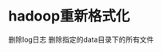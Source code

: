 # hadoop重新格式化

删除log日志
删除指定的data目录下的所有文件

<!--
create time: 2018-04-18 10:05:03
Author: Alfred

This file is created by Marboo<http://marboo.io> template file $MARBOO_HOME/.media/starts/default.md
本文件由 Marboo<http://marboo.io> 模板文件 $MARBOO_HOME/.media/starts/default.md 创建
-->

